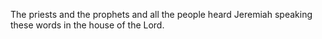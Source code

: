 The priests and the prophets and all the people heard Jeremiah speaking these words in the house of the Lord.
